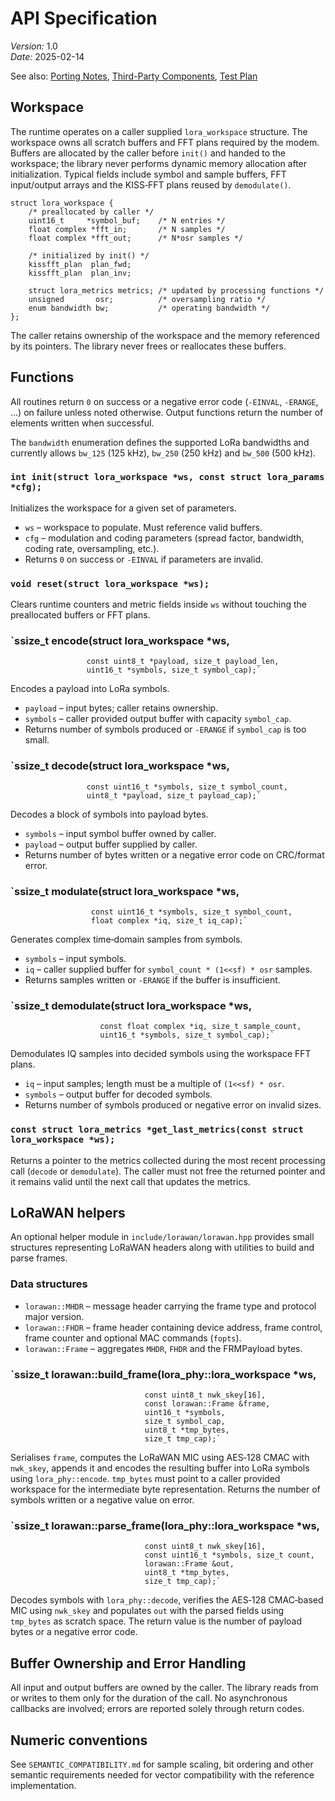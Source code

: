 # API Specification
*Version:* 1.0  
*Date:* 2025-02-14

See also: [Porting Notes](PORTING_NOTES.md), [Third-Party Components](THIRD_PARTY.md), [Test Plan](TEST_PLAN.md)

## Workspace

The runtime operates on a caller supplied `lora_workspace` structure.  The
workspace owns all scratch buffers and FFT plans required by the modem.  Buffers
are allocated by the caller before `init()` and handed to the workspace; the
library never performs dynamic memory allocation after initialization.  Typical
fields include symbol and sample buffers, FFT input/output arrays and the
KISS‑FFT plans reused by `demodulate()`.

```
struct lora_workspace {
    /* preallocated by caller */
    uint16_t     *symbol_buf;    /* N entries */
    float complex *fft_in;       /* N samples */
    float complex *fft_out;      /* N*osr samples */

    /* initialized by init() */
    kissfft_plan  plan_fwd;
    kissfft_plan  plan_inv;

    struct lora_metrics metrics; /* updated by processing functions */
    unsigned       osr;          /* oversampling ratio */
    enum bandwidth bw;           /* operating bandwidth */
};
```

The caller retains ownership of the workspace and the memory referenced by its
pointers.  The library never frees or reallocates these buffers.

## Functions

All routines return `0` on success or a negative error code (`-EINVAL`,
`-ERANGE`, …) on failure unless noted otherwise.  Output functions return the
number of elements written when successful.

The `bandwidth` enumeration defines the supported LoRa bandwidths and
currently allows `bw_125` (125 kHz), `bw_250` (250 kHz) and `bw_500`
(500 kHz).

### `int init(struct lora_workspace *ws, const struct lora_params *cfg);`
Initializes the workspace for a given set of parameters.

* `ws` – workspace to populate. Must reference valid buffers.
* `cfg` – modulation and coding parameters (spread factor, bandwidth, coding rate, oversampling, etc.).
* Returns `0` on success or `-EINVAL` if parameters are invalid.

### `void reset(struct lora_workspace *ws);`
Clears runtime counters and metric fields inside `ws` without touching the
preallocated buffers or FFT plans.

### `ssize_t encode(struct lora_workspace *ws,
                     const uint8_t *payload, size_t payload_len,
                     uint16_t *symbols, size_t symbol_cap);`
Encodes a payload into LoRa symbols.

* `payload` – input bytes; caller retains ownership.
* `symbols` – caller provided output buffer with capacity `symbol_cap`.
* Returns number of symbols produced or `-ERANGE` if `symbol_cap` is too small.

### `ssize_t decode(struct lora_workspace *ws,
                     const uint16_t *symbols, size_t symbol_count,
                     uint8_t *payload, size_t payload_cap);`
Decodes a block of symbols into payload bytes.

* `symbols` – input symbol buffer owned by caller.
* `payload` – output buffer supplied by caller.
* Returns number of bytes written or a negative error code on CRC/format error.

### `ssize_t modulate(struct lora_workspace *ws,
                      const uint16_t *symbols, size_t symbol_count,
                      float complex *iq, size_t iq_cap);`
Generates complex time‑domain samples from symbols.

* `symbols` – input symbols.
* `iq` – caller supplied buffer for `symbol_count * (1<<sf) * osr` samples.
* Returns samples written or `-ERANGE` if the buffer is insufficient.

### `ssize_t demodulate(struct lora_workspace *ws,
                        const float complex *iq, size_t sample_count,
                        uint16_t *symbols, size_t symbol_cap);`
Demodulates IQ samples into decided symbols using the workspace FFT plans.

* `iq` – input samples; length must be a multiple of `(1<<sf) * osr`.
* `symbols` – output buffer for decoded symbols.
* Returns number of symbols produced or negative error on invalid sizes.

### `const struct lora_metrics *get_last_metrics(const struct lora_workspace *ws);`
Returns a pointer to the metrics collected during the most recent processing
call (`decode` or `demodulate`).  The caller must not free the returned pointer
and it remains valid until the next call that updates the metrics.

## LoRaWAN helpers

An optional helper module in `include/lorawan/lorawan.hpp` provides small
structures representing LoRaWAN headers along with utilities to build and
parse frames.

### Data structures

* `lorawan::MHDR` – message header carrying the frame type and protocol major
  version.
* `lorawan::FHDR` – frame header containing device address, frame control,
  frame counter and optional MAC commands (`fopts`).
* `lorawan::Frame` – aggregates `MHDR`, `FHDR` and the FRMPayload bytes.

### `ssize_t lorawan::build_frame(lora_phy::lora_workspace *ws,
                                  const uint8_t nwk_skey[16],
                                  const lorawan::Frame &frame,
                                  uint16_t *symbols,
                                  size_t symbol_cap,
                                  uint8_t *tmp_bytes,
                                  size_t tmp_cap);`
Serialises `frame`, computes the LoRaWAN MIC using AES‑128 CMAC with
`nwk_skey`, appends it and encodes the resulting buffer into LoRa symbols using
`lora_phy::encode`.  `tmp_bytes` must point to a caller provided workspace for
the intermediate byte representation.  Returns the number of symbols written or
a negative value on error.

### `ssize_t lorawan::parse_frame(lora_phy::lora_workspace *ws,
                                  const uint8_t nwk_skey[16],
                                  const uint16_t *symbols, size_t count,
                                  lorawan::Frame &out,
                                  uint8_t *tmp_bytes,
                                  size_t tmp_cap);`
Decodes symbols with `lora_phy::decode`, verifies the AES‑128 CMAC‑based MIC
using `nwk_skey` and populates `out` with the parsed fields using `tmp_bytes`
as scratch space.  The return value is the number of payload bytes or a negative
error code.

## Buffer Ownership and Error Handling

All input and output buffers are owned by the caller.  The library reads from or
writes to them only for the duration of the call.  No asynchronous callbacks are
involved; errors are reported solely through return codes.

## Numeric conventions

See `SEMANTIC_COMPATIBILITY.md` for sample scaling, bit ordering and other
semantic requirements needed for vector compatibility with the reference
implementation.

